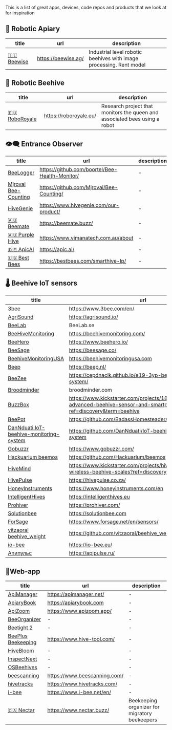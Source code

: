 This is a list of great apps, devices, code repos and products that we look at for inspiration
## 🪬 Robotic Apiary

<!-- QueryToSerialize: table WITHOUT ID "[" + default(title, file.name) + "]" + default( "("+  replace(replace(file.path, "research/Competition/", ""), " ", "%20") + ")", "") as title, url, description FROM "research/Competition" WHERE file.name != "Competition" AND products="🪬 Robotic Apiary" SORT priority asc -->
<!-- SerializedQuery: table WITHOUT ID "[" + default(title, file.name) + "]" + default( "("+  replace(replace(file.path, "research/Competition/", ""), " ", "%20") + ")", "") as title, url, description FROM "research/Competition" WHERE file.name != "Competition" AND products="🪬 Robotic Apiary" SORT priority asc -->

| title                             | url                 | description                                                         |
| --------------------------------- | ------------------- | ------------------------------------------------------------------- |
| [🇮🇱 Beewise](🇮🇱%20Beewise.md) | https://beewise.ag/ | Industrial level robotic beehives with image processing. Rent model |
<!-- SerializedQuery END -->

## 🧿 Robotic Beehive
<!-- QueryToSerialize: table WITHOUT ID "[" + default(title, file.name) + "]" + default( "("+  replace(replace(file.path, "research/Competition/", ""), " ", "%20") + ")", "") as title, url, description FROM "research/Competition" WHERE file.name != "Competition" AND products="🧿 Robotic Beehive"   SORT priority asc -->
<!-- SerializedQuery: table WITHOUT ID "[" + default(title, file.name) + "]" + default( "("+  replace(replace(file.path, "research/Competition/", ""), " ", "%20") + ")", "") as title, url, description FROM "research/Competition" WHERE file.name != "Competition" AND products="🧿 Robotic Beehive"   SORT priority asc -->

| title                                   | url                    | description                                                                |
| --------------------------------------- | ---------------------- | -------------------------------------------------------------------------- |
| [🇪🇺 RoboRoyale](🇪🇺%20RoboRoyale.md) | https://roboroyale.eu/ | Research project that monitors the queen and associated bees using a robot |
<!-- SerializedQuery END -->

## 👁️‍🗨️ Entrance Observer

<!-- QueryToSerialize: table WITHOUT ID "[" + default(title, file.name) + "]" + default( "("+  replace(replace(file.path, "research/Competition/", ""), " ", "%20") + ")", "") as title, url, description FROM "research/Competition"  WHERE file.name != "Competition" AND products = "👁️‍🗨️ Entrance Observer" SORT priority asc -->
<!-- SerializedQuery: table WITHOUT ID "[" + default(title, file.name) + "]" + default( "("+  replace(replace(file.path, "research/Competition/", ""), " ", "%20") + ")", "") as title, url, description FROM "research/Competition"  WHERE file.name != "Competition" AND products = "👁️‍🗨️ Entrance Observer" SORT priority asc -->

| title                                             | url                                            | description |
| ------------------------------------------------- | ---------------------------------------------- | ----------- |
| [BeeLogger](BeeLogger.md)                         | https://github.com/boortel/Bee-Health-Monitor/ | \-          |
| [Mjrovai Bee-Counting](Mjrovai%20Bee-Counting.md) | https://github.com/Mjrovai/Bee-Counting/       | \-          |
| [HiveGenie](HiveGenie.md)                         | https://www.hivegenie.com/our-product/         | \-          |
| [🇦🇺 Beemate](🇦🇺%20Beemate.md)                 | https://beemate.buzz/                          | \-          |
| [🇦🇺 Purple Hive](🇦🇺%20Purple%20Hive.md)       | https://www.vimanatech.com.au/about            | \-          |
| [🇩🇪 ApicAI](🇩🇪%20ApicAI.md)                   | https://apic.ai/                               | \-          |
| [🇺🇸 Best Bees](🇺🇸%20Best%20Bees.md)           | https://bestbees.com/smarthive-lp/             | \-          |
<!-- SerializedQuery END -->



## 🌡️ Beehive IoT sensors

<!-- QueryToSerialize: table WITHOUT ID "[" + default(title, file.name) + "]" + default( "("+  replace(replace(file.path, "research/Competition/", ""), " ", "%20") + ")", "") as title, url, description FROM "research/Competition" WHERE file.name != "Competition" AND products="🌡️ Beehive IoT sensors"  SORT priority asc -->
<!-- SerializedQuery: table WITHOUT ID "[" + default(title, file.name) + "]" + default( "("+  replace(replace(file.path, "research/Competition/", ""), " ", "%20") + ")", "") as title, url, description FROM "research/Competition" WHERE file.name != "Competition" AND products="🌡️ Beehive IoT sensors"  SORT priority asc -->

| title                                                                                   | url                                                                                                                          | description |
| --------------------------------------------------------------------------------------- | ---------------------------------------------------------------------------------------------------------------------------- | ----------- |
| [3bee](3bee.md)                                                                         | https://www.3bee.com/en/                                                                                                     | \-          |
| [AgriSound](AgriSound.md)                                                               | https://agrisound.io/                                                                                                        | \-          |
| [BeeLab](BeeLab.md)                                                                     | BeeLab.se                                                                                                                    | \-          |
| [BeeHiveMonitoring](BeeHiveMonitoring.md)                                               | https://beehivemonitoring.com/                                                                                               | \-          |
| [BeeHero](BeeHero.md)                                                                   | https://www.beehero.io/                                                                                                      | \-          |
| [BeeSage](BeeSage.md)                                                                   | https://beesage.co/                                                                                                          | \-          |
| [BeehiveMonitoringUSA](BeehiveMonitoringUSA.md)                                         | https://beehivemonitoringusa.com                                                                                             | \-          |
| [Beep](Beep.md)                                                                         | https://beep.nl/                                                                                                             | \-          |
| [BeeZee](BeeZee.md)                                                                     | https://cepdnaclk.github.io/e19-3yp-beehive-monitoring-system/                                                               | \-          |
| [Broodminder](Broodminder.md)                                                           | broodminder.com                                                                                                              | \-          |
| [BuzzBox](BuzzBox.md)                                                                   | https://www.kickstarter.com/projects/181034265/buzzbox-advanced-beehive-sensor-and-smartphone-app?ref=discovery&term=beehive | \-          |
| [BeePot](BeePot.md)                                                                     | https://github.com/BadassHomesteader/BeeBot                                                                                  | \-          |
| [DanNduati IoT-beehive-monitoring-system](DanNduati%20IoT-beehive-monitoring-system.md) | https://github.com/DanNduati/IoT-beehive-monitoring-system                                                                   | \-          |
| [Gobuzzr](Gobuzzr.md)                                                                   | https://www.gobuzzr.com/                                                                                                     | \-          |
| [Hackuarium beemos](Hackuarium%20beemos.md)                                             | https://github.com/Hackuarium/beemos                                                                                         | \-          |
| [HiveMind](HiveMind.md)                                                                 | https://www.kickstarter.com/projects/hivemind/innovative-wireless-beehive-scales?ref=discovery&term=beehive                  | \-          |
| [HivePulse](HivePulse.md)                                                               | https://hivepulse.co.za/                                                                                                     | \-          |
| [HoneyInstruments](HoneyInstruments.md)                                                 | https://www.honeyinstruments.com/en                                                                                          | \-          |
| [IntelligentHives](IntelligentHives.md)                                                 | https://intelligenthives.eu                                                                                                  | \-          |
| [Prohiver](Prohiver.md)                                                                 | https://prohiver.com/                                                                                                        | \-          |
| [Solutionbee](Solutionbee.md)                                                           | https://solutionbee.com                                                                                                      | \-          |
| [ForSage](ForSage.md)                                                                   | https://www.forsage.net/en/sensors/                                                                                          | \-          |
| [vitzaoral beehive_weight](vitzaoral%20beehive_weight.md)                               | https://github.com/vitzaoral/beehive_weight                                                                                  | \-          |
| [io-bee](io-bee.md)                                                                     | https://io-bee.eu/                                                                                                           | \-          |
| [Апипульс](Апипульс.md)                                                                 | https://apipulse.ru/                                                                                                         | \-          |
<!-- SerializedQuery END -->

## 📱Web-app

<!-- QueryToSerialize: table WITHOUT ID "[" + default(title, file.name) + "]" + default( "("+  replace(replace(file.path, "research/Competition/", ""), " ", "%20") + ")", "") as title, url, description FROM "research/Competition" WHERE file.name != "Competition" AND products="📱Web-app"  SORT priority asc -->
<!-- SerializedQuery: table WITHOUT ID "[" + default(title, file.name) + "]" + default( "("+  replace(replace(file.path, "research/Competition/", ""), " ", "%20") + ")", "") as title, url, description FROM "research/Competition" WHERE file.name != "Competition" AND products="📱Web-app"  SORT priority asc -->

| title                                         | url                          | description                                   |
| --------------------------------------------- | ---------------------------- | --------------------------------------------- |
| [ApiManager](ApiManager.md)                   | https://apimanager.net/      | \-                                            |
| [ApiaryBook](ApiaryBook.md)                   | https://apiarybook.com       | \-                                            |
| [ApiZoom](ApiZoom.md)                         | https://www.apizoom.app/     | \-                                            |
| [BeeOrganizer](BeeOrganizer.md)               | \-                           | \-                                            |
| [Beetight 2](Beetight%202.md)                 | \-                           | \-                                            |
| [BeePlus Beekeeping](BeePlus%20Beekeeping.md) | https://www.hive-tool.com/   | \-                                            |
| [HiveBloom](HiveBloom.md)                     | \-                           | \-                                            |
| [InspectNext](InspectNext.md)                 | \-                           | \-                                            |
| [OSBeehives](OSBeehives.md)                   | \-                           | \-                                            |
| [beescanning](beescanning.md)                 | https://www.beescanning.com/ | \-                                            |
| [hivetracks](hivetracks.md)                   | https://www.hivetracks.com/  | \-                                            |
| [i-bee](i-bee.md)                             | https://www.i-bee.net/en/    | \-                                            |
| [🇨🇦 Nectar](🇨🇦%20Nectar.md)               | https://www.nectar.buzz/     | Beekeeping organizer for migratory beekeepers |
<!-- SerializedQuery END -->
